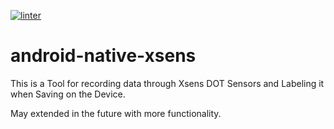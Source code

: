 [![linter](https://github.com/Sensors-in-Paradise/android-native-xsens/actions/workflows/linter.yml/badge.svg)](https://github.com/Sensors-in-Paradise/android-native-xsens/actions/workflows/linter.yml)

# android-native-xsens

This is a Tool for recording data through Xsens DOT Sensors and Labeling it when Saving on the Device.

May extended in the future with more functionality.
